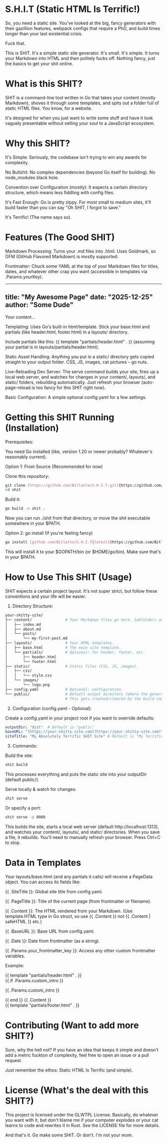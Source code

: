 # S.H.I.T (Static HTML Is Terrific!)
 So, you need a static site. You've looked at the big, fancy generators with their gazillion features, webpack configs that require a PhD, and build times longer than your last existential crisis.

Fuck that.

This is SHIT. It's a simple static site generator.
It's small. It's simple. It turns your Markdown into HTML and then politely fucks off. Nothing fancy, just the basics to get your shit online.

# What is this SHIT?
SHIT is a command-line tool written in Go that takes your content (mostly Markdown), shoves it through some templates, and spits out a folder full of static HTML files. You know, for a website.

It's designed for when you just want to write some stuff and have it look vaguely presentable without selling your soul to a JavaScript ecosystem.

# Why this SHIT?
It's Simple: Seriously, the codebase isn't trying to win any awards for complexity.

No Bullshit: No complex dependencies (beyond Go itself for building). No node_modules black hole.

Convention over Configuration (mostly): It expects a certain directory structure, which means less fiddling with config files.

It's Fast Enough: Go is pretty zippy. For most small to medium sites, it'll build faster than you can say "Oh SHIT, I forgot to save."

It's Terrific! (The name says so).

# Features (The Good SHIT)
Markdown Processing: Turns your .md files into .html. Uses Goldmark, so GFM (GitHub Flavored Markdown) is mostly supported.

Frontmatter: Chuck some YAML at the top of your Markdown files for titles, dates, and whatever other crap you want (accessible in templates via .Params.yourKey).

---
title: "My Awesome Page"
date: "2025-12-25"
author: "Some Dude"
---
Your content...

Templating: Uses Go's built-in html/template. Stick your base.html and partials (like header.html, footer.html) in a layouts/ directory.

Include partials like this: {{ template "partials/header.html" . }} (assuming your partial is in layouts/partials/header.html).

Static Asset Handling: Anything you put in a static/ directory gets copied straight to your output folder. CSS, JS, images, cat pictures – go nuts.

Live-Reloading Dev Server: The serve command builds your site, fires up a local web server, and watches for changes in your content/, layouts/, and static/ folders, rebuilding automatically. Just refresh your browser (auto-page-reload is too fancy for this SHIT right now).

Basic Configuration: A simple optional config.yaml for a few settings.

# Getting this SHIT Running (Installation)
Prerequisites:

You need Go installed (like, version 1.20 or newer probably? Whatever's reasonably current).

Option 1: From Source (Recommended for now)

Clone this repository:
```sh
git clone [https://github.com/Bitlatte/S.H.I.T.git](https://github.com/Bitlatte/S.H.I.T.git) ./shit
cd shit
```
Build it:
```sh
go build -o shit .
```
Now you can run ./shit from that directory, or move the shit executable somewhere in your $PATH.

Option 2: go install (If you're feeling fancy)
```sh
go install [github.com/Bitlatte/S.H.I.T@latest](https://github.com/Bitlatte/S.H.I.T@latest)
```
This will install it to your $GOPATH/bin (or $HOME/go/bin). Make sure that's in your $PATH.

# How to Use This SHIT (Usage)
SHIT  expects a certain project layout. It's not super strict, but follow these conventions and your life will be easier.

1. Directory Structure:
```sh
your-shitty-site/
├── content/               # Your Markdown files go here. Subfolders are fine.
│   ├── index.md
│   ├── about.md
│   └── posts/
│       └── my-first-post.md
├── layouts/               # Your HTML templates.
│   ├── base.html          # The main site template.
│   └── partials/          # Optional: for header, footer, etc.
│       ├── header.html
│       └── footer.html
├── static/                # Static files (CSS, JS, images).
│   ├── css/
│   │   └── style.css
│   └── images/
│       └── logo.png
├── config.yaml            # Optional: configuration.
└── public/                # Default output directory (where the generated site goes).
                           # This gets created/cleared by the build command.
```
2. Configuration (config.yaml - Optional):

Create a config.yaml in your project root if you want to override defaults:
```yaml
outputDir: "dist"  # Default is "public"
baseURL: "[https://your-shitty-site.com](https://your-shitty-site.com)" # Default is ""
siteTitle: "My Absolutely Terrific SHIT Site" # Default is "My Terrific SHIT Site"
```
3. Commands:

Build the site:
```sh
shit build
```
This processes everything and puts the static site into your outputDir (default public/).

Serve locally & watch for changes:
```sh
shit serve
```
Or specify a port:
```sh
shit serve -p 8080
```
This builds the site, starts a local web server (default http://localhost:1313), and watches your content/, layouts/, and static/ directories. When you save a file, it rebuilds. You'll need to manually refresh your browser. Press Ctrl+C to stop.

# Data in Templates
Your layouts/base.html (and any partials it calls) will receive a PageData object. You can access its fields like:

{{ .SiteTitle }}: Global site title from config.yaml.

{{ .PageTitle }}: Title of the current page (from frontmatter or filename).

{{ .Content }}: The HTML rendered from your Markdown. (Use template.HTML type in Go struct, so use {{ .Content }} not {{ .Content | safeHTML }} etc.)

{{ .BaseURL }}: Base URL from config.yaml.

{{ .Date }}: Date from frontmatter (as a string).

{{ .Params.your_frontmatter_key }}: Access any other custom frontmatter variables.

Example:

<!DOCTYPE html>
<html>
<head>
    <title>{{ .PageTitle }} | {{ .SiteTitle }}</title>
    <link rel="stylesheet" href="{{ .BaseURL }}/css/style.css">
</head>
<body>
    {{ template "partials/header.html" . }}
    <main>
        {{ if .Params.custom_intro }}
            <p>{{ .Params.custom_intro }}</p>
        {{ end }}
        {{ .Content }}
    </main>
    {{ template "partials/footer.html" . }}
</body>
</html>

# Contributing (Want to add more SHIT?)
Sure, why the hell not? If you have an idea that keeps it simple and doesn't add a metric fuckton of complexity, feel free to open an issue or a pull request.

Just remember the ethos: Static HTML Is Terrific (and simple).

# License (What's the deal with this SHIT?)
This project is licensed under the GLWTPL License. Basically, do whatever you want with it, but don't blame me if your computer explodes or your cat learns to code and rewrites it in Rust. See the LICENSE file for more details.

And that's it. Go make some SHIT. Or don't. I'm not your mom.